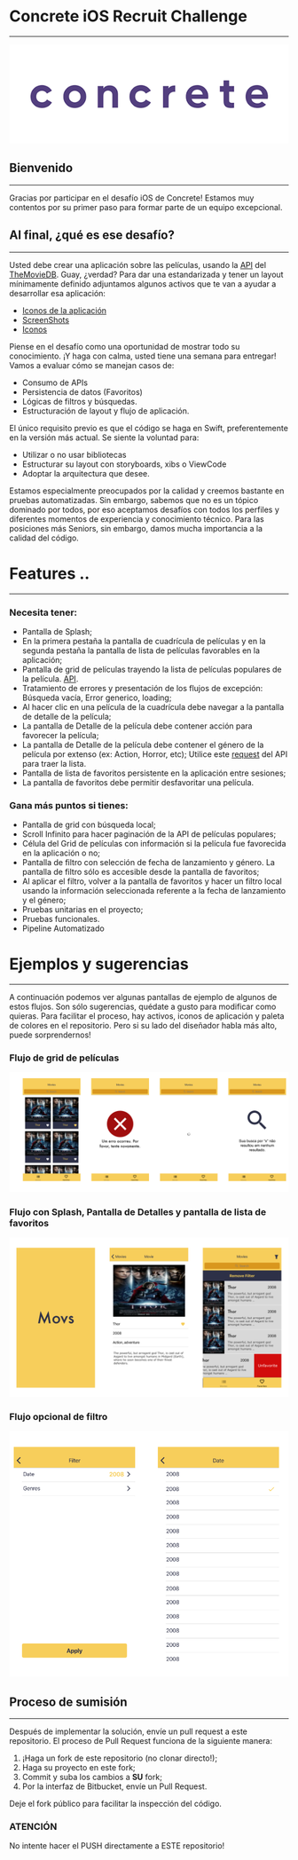 # Concrete iOS Recruit Challenge

---

![Gif](assets/Logo-animado-1.gif)

## Bienvenido

---

Gracias por participar en el desafío iOS de Concrete! Estamos muy contentos por su primer paso para formar parte de un equipo excepcional.

## Al final, ¿qué es ese desafío?

---

Usted debe crear una aplicación sobre las películas, usando la [API](https://developers.themoviedb.org/3/getting-started/introduction) del [TheMovieDB](https://www.themoviedb.org/?language=en). Guay, ¿verdad? Para dar una estandarizada y tener un layout mínimamente definido adjuntamos algunos activos que te van a ayudar a desarrollar esa aplicación:

- [Iconos de la aplicación](assets/appIcons)
- [ScreenShots](assets/screenshots)
- [Iconos](assets/icons)

Piense en el desafío como una oportunidad de mostrar todo su conocimiento. ¡Y haga con calma, usted tiene una semana para entregar!
Vamos a evaluar cómo se manejan casos de:

- Consumo de APIs
- Persistencia de datos (Favoritos)
- Lógicas de filtros y búsquedas.
- Estructuración de layout y flujo de aplicación.

El único requisito previo es que el código se haga en Swift, preferentemente en la versión más actual. Se siente la voluntad para:

- Utilizar o no usar bibliotecas
- Estructurar su layout con storyboards, xibs o ViewCode
- Adoptar la arquitectura que desee.

Estamos especialmente preocupados por la calidad y creemos bastante en pruebas automatizadas. Sin embargo, sabemos que no es un tópico dominado por todos, por eso aceptamos desafíos con todos los perfiles y diferentes momentos de experiencia y conocimiento técnico.
Para las posiciones más Seniors, sin embargo, damos mucha importancia a la calidad del código.

# Features ..

---

### Necesita tener:

- Pantalla de Splash;
- En la primera pestaña la pantalla de cuadrícula de películas y en la segunda pestaña la pantalla de lista de películas favorables en la aplicación;
- Pantalla de grid de películas trayendo la lista de películas populares de la película. [API](https://developers.themoviedb.org/3/movies/get-popular-movies).
- Tratamiento de errores y presentación de los flujos de excepción: Búsqueda vacía, Error generico, loading;
- Al hacer clic en una película de la cuadrícula debe navegar a la pantalla de detalle de la película;
- La pantalla de Detalle de la película debe contener acción para favorecer la película;
- La pantalla de Detalle de la película debe contener el género de la película por extenso (ex: Action, Horror, etc); Utilice este [request](https://developers.themoviedb.org/3/genres/get-movie-list) del API para traer la lista.
- Pantalla de lista de favoritos persistente en la aplicación entre sesiones;
- La pantalla de favoritos debe permitir desfavoritar una película.

### Gana más puntos si tienes:

- Pantalla de grid con búsqueda local;
- Scroll Infinito para hacer paginación de la API de películas populares;
- Célula del Grid de películas con información si la película fue favorecida en la aplicación o no;
- Pantalla de filtro con selección de fecha de lanzamiento y género. La pantalla de filtro sólo es accesible desde la pantalla de favoritos;
- Al aplicar el filtro, volver a la pantalla de favoritos y hacer un filtro local usando la información seleccionada referente a la fecha de lanzamiento y el género;
- Pruebas unitarias en el proyecto;
- Pruebas funcionales.
- Pipeline Automatizado

# Ejemplos y sugerencias

---

A continuación podemos ver algunas pantallas de ejemplo de algunos de estos flujos. Son sólo sugerencias, quédate a gusto para modificar como quieras.
Para facilitar el proceso, hay activos, iconos de aplicación y paleta de colores en el repositorio. Pero si su lado del diseñador habla más alto, puede sorprendernos!

### Flujo de grid de películas

![Image of Yaktocat](assets/flow/lista.png)

### Flujo con Splash, Pantalla de Detalles y pantalla de lista de favoritos

![Image of Yaktocat](assets/flow/splash_detalhes.png)

### Flujo opcional de filtro

![Image of Yaktocat](assets/flow/filtro.png)

## **Proceso de sumisión**

---

Después de implementar la solución, envíe un pull request a este repositorio.
El proceso de Pull Request funciona de la siguiente manera:

1. ¡Haga un fork de este repositorio (no clonar directo!);
2. Haga su proyecto en este fork;
3. Commit y suba los cambios a **SU** fork;
4. Por la interfaz de Bitbucket, envíe un Pull Request.

Deje el fork público para facilitar la inspección del código.

### **ATENCIÓN**

No intente hacer el PUSH directamente a ESTE repositorio!
